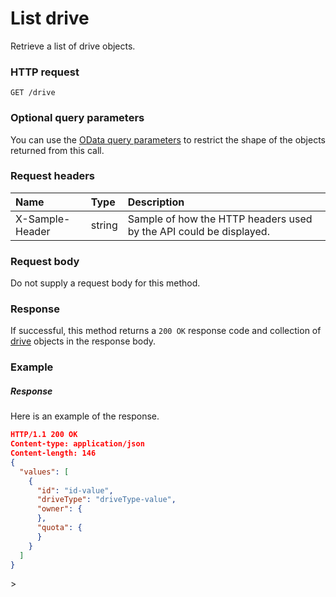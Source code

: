 # List drive

Retrieve a list of drive objects.
### HTTP request
```http
GET /drive
```
### Optional query parameters
You can use the [OData query parameters](odata-optional-query-parameters.md) to restrict the shape of the objects returned from this call.
### Request headers
| Name       | Type | Description|
|:-----------|:------|:----------|
| X-Sample-Header  | string  | Sample of how the HTTP headers used by the API could be displayed.|

### Request body
Do not supply a request body for this method.
### Response
If successful, this method returns a `200 OK` response code and collection of [drive](../resources/drive.md) objects in the response body.
### Example
##### Response
Here is an example of the response.
```json
HTTP/1.1 200 OK
Content-type: application/json
Content-length: 146
{
  "values": [
    {
      "id": "id-value",
      "driveType": "driveType-value",
      "owner": {
      },
      "quota": {
      }
    }
  ]
}
```

<!-- uuid: 96141575-0791-4afe-acd3-1e91b59a510d
2015-10-09 18:41:45 UTC -->>